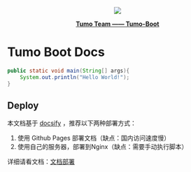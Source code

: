 <p align="center">
    <img src="http://cdn.tycoding.cn/MIK-WxRzP9.png" />
</p>
<p align="center">
    <a href="https://github.com/Tumo-Team/Tumo-Boot" target="_blank">
        <strong>Tumo Team —— Tumo-Boot</strong>
    </a>
</p>

# Tumo Boot Docs

```java
public static void main(String[] args){
    System.out.println("Hello World!");
}
```

## Deploy

本文档基于 [docsify](https://docsify.js.org/#/) ，推荐以下两种部署方式：

1. 使用 Github Pages 部署文档（缺点：国内访问速度慢）
2. 使用自己的服务器，部署到Nginx（缺点：需要手动执行脚本）

详细请看文档：[文档部署](docs/deploy.md)
